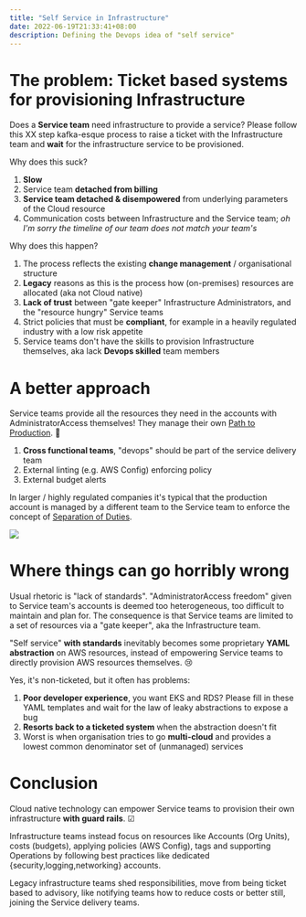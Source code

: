 ```yaml
---
title: "Self Service in Infrastructure"
date: 2022-06-19T21:33:41+08:00
description: Defining the Devops idea of "self service"
---
```


# The problem: Ticket based systems for provisioning Infrastructure

Does a **Service team** need infrastructure to provide a service? Please follow
this XX step kafka-esque process to raise a ticket with the Infrastructure team
and **wait** for the infrastructure service to be provisioned.

Why does this suck?

1. **Slow**
2. Service team **detached from billing**
3. **Service team detached & disempowered** from underlying parameters of the Cloud resource
4. Communication costs between Infrastructure and the Service team; _oh I'm sorry the timeline of our team does not match your team's_

Why does this happen?

1. The process reflects the existing **change management** / organisational structure
2. **Legacy** reasons as this is the process how (on-premises) resources are allocated (aka not Cloud native)
3. **Lack of trust** between "gate keeper" Infrastructure Administrators, and the "resource hungry" Service teams
4. Strict policies that must be **compliant**, for example in a heavily regulated industry with a low risk appetite
5. Service teams don't have the skills to provision Infrastructure themselves, aka lack **Devops skilled** team members

# A better approach

Service teams provide all the resources they need in the accounts with AdministratorAccess themselves! They manage their own [Path to Production](/blog/2022/path-to-production/). 🙌

1. **Cross functional teams**, "devops" should be part of the service delivery team
1. External linting (e.g. AWS Config) enforcing policy
1. External budget alerts

In larger / highly regulated companies it's typical that the production account
is managed by a different team to the Service team to enforce the concept of
[Separation of Duties](https://en.wikipedia.org/wiki/Separation_of_duties).

<img src="https://s.natalian.org/2022-06-19/org-formation.png">

# Where things can go horribly wrong

Usual rhetoric is "lack of standards". "AdministratorAccess freedom" given to
Service team's accounts is deemed too heterogeneous, too difficult to maintain
and plan for. The consequence is that Service teams are limited to a set of
resources via a "gate keeper", aka the Infrastructure team.

"Self service" **with standards** inevitably becomes some proprietary **YAML
abstraction** on AWS resources, instead of empowering Service teams to directly
provision AWS resources themselves. 😢

Yes, it's non-ticketed, but it often has problems:

1. **Poor developer experience**, you want EKS and RDS? Please fill in these YAML templates and wait for the law of leaky abstractions to expose a bug
2. **Resorts back to a ticketed system** when the abstraction doesn't fit
3. Worst is when organisation tries to go **multi-cloud** and provides a lowest common denominator set of (unmanaged) services

# Conclusion

Cloud native technology can empower Service teams to provision their own
infrastructure **with guard rails**. ☑

Infrastructure teams instead focus on resources like Accounts (Org Units),
costs (budgets), applying policies (AWS Config), tags and supporting Operations
by following best practices like dedicated {security,logging,networking}
accounts.

Legacy infrastructure teams shed responsibilities, move from being ticket based
to advisory, like notifying teams how to reduce costs or better still, joining
the Service delivery teams.
